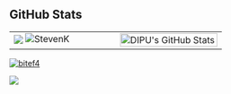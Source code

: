 ## GitHub Stats
<table>
  <tr>
    <td valign="top" width="50%">
      <img src="https://github-readme-stats.vercel.app/api?username=bitef4&show_icons=true&count_private=true&hide_border=true&theme=dark" align="center"/>
      <img src="https://github-readme-streak-stats.herokuapp.com/?user=bitef4&theme=dark" alt="StevenK" />
    </td>
    <td valign="top" width="50%">
      <img alt="DIPU's GitHub Stats" src="https://github-readme-stats.vercel.app/api/top-langs/?username=bitef4&langs_count=8&theme=dark" align="left" style="width:100%"/>
    </td>
  </tr>
</table>

<p align="left">
  <a href="https://github.com/ryo-ma/github-profile-trophy">
    <img src="https://github-profile-trophy.vercel.app/?username=bitef4&theme=discord" alt="bitef4" />
  </a>
</p>

![](https://komarev.com/ghpvc/?username=bitef4&style=plastic)
